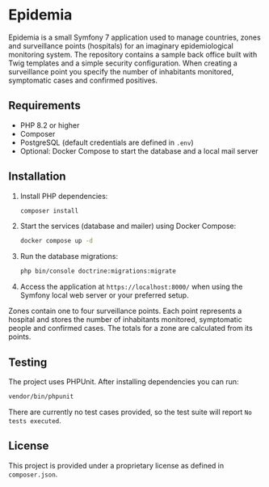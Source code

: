 # Epidemia

Epidemia is a small Symfony 7 application used to manage countries, zones and surveillance points (hospitals) for an imaginary epidemiological monitoring system. The repository contains a sample back office built with Twig templates and a simple security configuration. When creating a surveillance point you specify the number of inhabitants monitored, symptomatic cases and confirmed positives.

## Requirements
- PHP 8.2 or higher
- Composer
- PostgreSQL (default credentials are defined in `.env`)
- Optional: Docker Compose to start the database and a local mail server

## Installation
1. Install PHP dependencies:
   ```bash
   composer install
   ```
2. Start the services (database and mailer) using Docker Compose:
   ```bash
   docker compose up -d
   ```
3. Run the database migrations:
   ```bash
   php bin/console doctrine:migrations:migrate
   ```
4. Access the application at `https://localhost:8000/` when using the Symfony local web server or your preferred setup.

Zones contain one to four surveillance points. Each point represents a hospital and stores the number of inhabitants monitored, symptomatic people and confirmed cases. The totals for a zone are calculated from its points.

## Testing
The project uses PHPUnit. After installing dependencies you can run:
```bash
vendor/bin/phpunit
```
There are currently no test cases provided, so the test suite will report `No tests executed`.

## License
This project is provided under a proprietary license as defined in `composer.json`.

